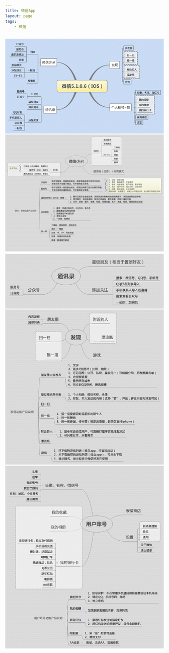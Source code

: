 ```yaml
---
title: 微信App 
layout: page
tags: 
	- 微信
---
```


![](/media/images/201402/微信.gif)    
![](/media/images/201402/微信chat.gif)    
![](/media/images/201402/通讯录.gif)    
![](/media/images/201402/发现.gif)    
![](/media/images/201402/用户账号.gif)  
